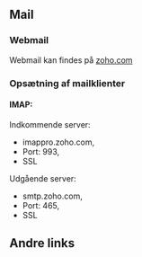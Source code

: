 ## Mail

### Webmail

Webmail kan findes på [zoho.com](http://www.zoho.com/mail/login.html)

### Opsætning af mailklienter

#### IMAP:

Indkommende server: 

- imappro.zoho.com, 
- Port: 993, 
- SSL

Udgående server: 

- smtp.zoho.com, 
- Port: 465, 
- SSL


## Andre links

